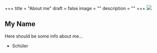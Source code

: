 +++
title = "About me"
draft = false
image = ""
description = ""
+++
![](/img/default-author.jpg)

## My Name

Here should be some info about me...

* Schüler
